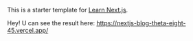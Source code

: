 This is a starter template for [Learn Next.js](https://nextjs.org/learn).

Hey!
U can see the result here: https://nextjs-blog-theta-eight-45.vercel.app/
